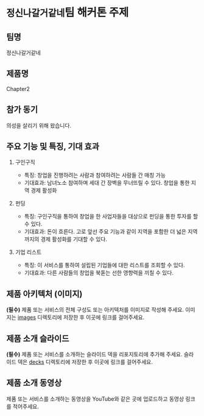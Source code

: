 # `정신나갈거같네`팀 해커톤 주제

## 팀명

정신나갈거같네

## 제품명

Chapter2

## 참가 동기

의성을 살리기 위해 왔습니다.

## 주요 기능 및 특징, 기대 효과

1. 구인구직
   - 특징: 창업을 진행하려는 사람과 참여하려는 사람들 간 매칭 가능
   - 기대효과: 남녀노소 참여하며 세대 간 장벽을 무너뜨릴 수 있다. 창업을 통한 지역 경제 활성화

2. 펀딩
   - 특징: 구인구직을 통하여 창업을 한 사업자들을 대상으로 펀딩을 통한 투자를 할 수 있다.
   - 기대효과: 돈이 흐른다. 고로 앞선 주요 기능과 같이 지역을 포함한 더 넓은 지역 까지의 경제 활성화를 기대할 수 있다.

3. 기업 리스트
   - 특징: 이 서비스를 통하여 설립된 기업들에 대한 리스트를 조회할 수 있다.
   - 기대효과: 다른 사람들의 창업을 북돋는 선한 영향력을 끼칠 수 있다.





## 제품 아키텍처 (이미지)

**(필수)** 제품 또는 서비스의 전체 구성도 또는 아키텍처를 이미지로 작성해 주세요. 이미지는 [images](./images) 디렉토리에 저장한 후 이곳에 링크를 걸어주세요.

## 제품 소개 슬라이드

**(필수)** 제품 또는 서비스를 소개하는 슬라이드 덱을 리포지토리에 추가해 주세요. 슬라이드 덱은 [decks](./decks) 디렉토리에 저장한 후 이곳에 링크를 걸어주세요.

## 제품 소개 동영상

제품 또는 서비스를 소개하는 동영상을 YouTube와 같은 곳에 업로드하고 동영상 링크를 적어주세요.
